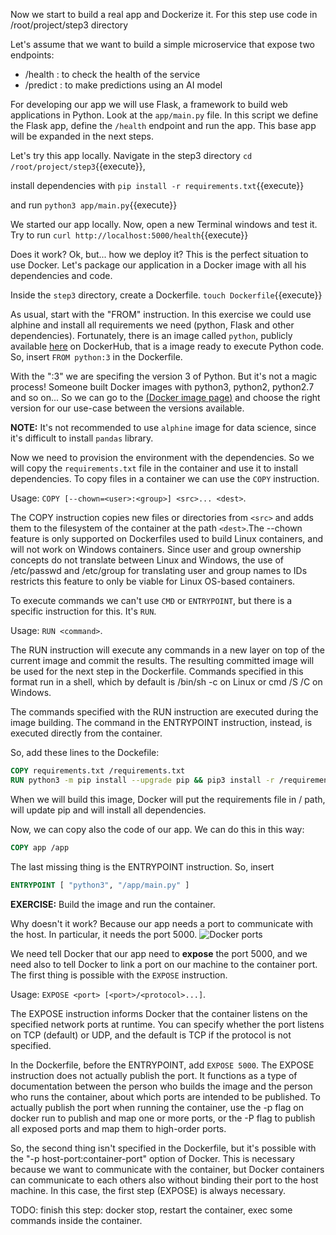 Now we start to build a real app and Dockerize it. For this step use code in /root/project/step3 directory

Let's assume that we want to build a simple microservice that expose two endpoints:
- /health : to check the health of the service
- /predict : to make predictions using an AI model

For developing our app we will use Flask, a framework to build web applications in Python. Look at the `app/main.py` file. In this script we define the Flask app, define the `/health` endpoint and run the app. This base app will be expanded in the next steps.

Let's try this app locally.
Navigate in the step3 directory `cd /root/project/step3`{{execute}},

install dependencies with `pip install -r requirements.txt`{{execute}}

and run `python3 app/main.py`{{execute}}

We started our app locally. Now, open a new Terminal windows and test it. Try to run `curl http://localhost:5000/health`{{execute}}

Does it work? Ok, but... how we deploy it? This is the perfect situation to use Docker. Let's package our application in a Docker image with all his dependencies and code.

Inside the `step3` directory, create a Dockerfile. `touch Dockerfile`{{execute}}

As usual, start with the "FROM" instruction. In this exercise we could use alphine and install all requirements we need (python, Flask and other dependencies). Fortunately, there is an image called `python`, publicly available [here](https://hub.docker.com/_/python) on DockerHub, that is a image ready to execute Python code. So, insert `FROM python:3` in the Dockerfile. 

With the ":3" we are specifing the version 3 of Python. But it's not a magic process! Someone built Docker images with python3, python2, python2.7 and so on... So we can go to the [(Docker image page)](https://hub.docker.com/_/python) and choose the right version for our use-case between the versions available.

**NOTE:** It's not recommended to use `alphine` image for data science, since it's difficult to install `pandas` library.

Now we need to provision the environment with the dependencies. So we will copy the `requirements.txt` file in the container and use it to install dependencies. To copy files in a container we can use the `COPY` instruction.

Usage: `COPY [--chown=<user>:<group>] <src>... <dest>`. 

The COPY instruction copies new files or directories from `<src>` and adds them to the filesystem of the container at the path `<dest>`.The --chown feature is only supported on Dockerfiles used to build Linux containers, and will not work on Windows containers. Since user and group ownership concepts do not translate between Linux and Windows, the use of /etc/passwd and /etc/group for translating user and group names to IDs restricts this feature to only be viable for Linux OS-based containers.

To execute commands we can't use `CMD` or `ENTRYPOINT`, but there is a specific instruction for this. It's `RUN`. 

Usage: `RUN <command>`.

The RUN instruction will execute any commands in a new layer on top of the current image and commit the results. The resulting committed image will be used for the next step in the Dockerfile. Commands specified in this format run in a shell, which by default is /bin/sh -c on Linux or cmd /S /C on Windows.

The commands specified with the RUN instruction are executed during the image building. The command in the ENTRYPOINT instruction, instead, is executed directly from the container.

So, add these lines to the Dockefile:
```Dockerfile
COPY requirements.txt /requirements.txt
RUN python3 -m pip install --upgrade pip && pip3 install -r /requirements.txt
```

When we will build this image, Docker will put the requirements file in / path, will update pip and will install all dependencies.

Now, we can copy also the code of our app. We can do this in this way: 
```Dockerfile
COPY app /app
```

The last missing thing is the ENTRYPOINT instruction. So, insert 
```Dockerfile
ENTRYPOINT [ "python3", "/app/main.py" ]
```

**EXERCISE:** Build the image and run the container.

Why doesn't it work? Because our app needs a port to communicate with the host. In particular, it needs the port 5000.
![Docker ports](https://raw.githubusercontent.com/dcc-sapienza/katacoda-scenarios/master/docker/part1/images/docker_ports.png)

We need tell Docker that our app need to **expose** the port 5000, and we need also to tell Docker to link a port on our machine to the container port.
The first thing is possible with the `EXPOSE` instruction. 

Usage: `EXPOSE <port> [<port>/<protocol>...]`.

The EXPOSE instruction informs Docker that the container listens on the specified network ports at runtime. You can specify whether the port listens on TCP (default) or UDP, and the default is TCP if the protocol is not specified.

In the Dockerfile, before the ENTRYPOINT, add `EXPOSE 5000`. The EXPOSE instruction does not actually publish the port. It functions as a type of documentation between the person who builds the image and the person who runs the container, about which ports are intended to be published. To actually publish the port when running the container, use the -p flag on docker run to publish and map one or more ports, or the -P flag to publish all exposed ports and map them to high-order ports.

So, the second thing isn't specified in the Dockerfile, but it's possible with the "-p host-port:container-port" option of Docker.
This is necessary because we want to communicate with the container, but Docker containers can communicate to each others also without binding their port to the host machine. In this case, the first step (EXPOSE) is always necessary.

TODO: finish this step: docker stop, restart the container, exec some commands inside the container.

